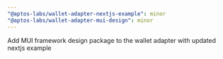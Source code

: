 ```yaml
---
"@aptos-labs/wallet-adapter-nextjs-example": minor
"@aptos-labs/wallet-adapter-mui-design": minor
---
```


Add MUI framework design package to the wallet adapter with updated nextjs example
